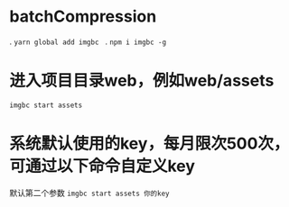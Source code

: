 # batchCompression

. `yarn global add imgbc `
. `npm i imgbc -g`

# 进入项目目录web，例如web/assets

`imgbc start assets`

# 系统默认使用的key，每月限次500次，可通过以下命令自定义key
默认第二个参数
 `imgbc start assets 你的key`